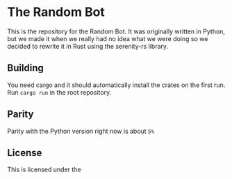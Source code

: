 # The Random Bot

This is the repository for the Random Bot. It was originally written in Python, but we made it when we really had no
idea what we were doing so we decided to rewrite it in Rust using the serenity-rs library.

## Building

You need cargo and it should automatically install the crates on the first run. Run `cargo run` in the root repository.

## Parity

Parity with the Python version right now is about `5%`

## License

This is licensed under the 